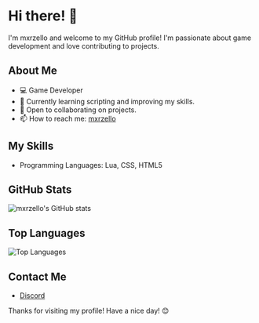 # Hi there! 👋

I'm mxrzello and welcome to my GitHub profile! I'm passionate about game development and love contributing to projects.

## About Me

- 💻 Game Developer
- 🌱 Currently learning scripting and improving my skills.
- 🤝 Open to collaborating on projects.
- 📫 How to reach me: [mxrzello](https://discord.com/users/824274747621769256)

## My Skills

- Programming Languages: Lua, CSS, HTML5

## GitHub Stats

![mxrzello's GitHub stats](https://github-readme-stats.vercel.app/api?username=mxrzello&show_icons=true&theme=dark)

## Top Languages

![Top Languages](https://github-readme-stats.vercel.app/api/top-langs/?username=mxrzello&layout=compact&theme=dark)

## Contact Me

- [Discord](https://discord.com/users/824274747621769256)

Thanks for visiting my profile! Have a nice day! 😊
